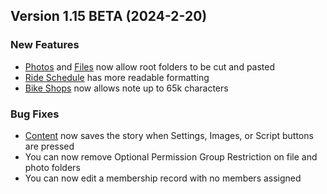  ## Version 1.15 BETA (2024-2-20)
 ### New Features
 - [Photos](/Photo/browse) and [Files](/File/browse) now allow root folders to be cut and pasted
 - [Ride Schedule](Rides/schedule) has more readable formatting
 - [Bike Shops](/Admin/bikeShopList) now allows note up to 65k characters

 ### Bug Fixes
 - [Content](/Content/recent) now saves the story when Settings, Images, or Script buttons are pressed
 - You can now remove Optional Permission Group Restriction on file and photo folders
 - You can now edit a membership record with no members assigned
